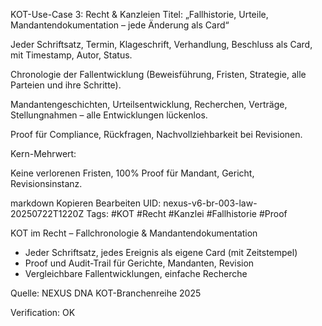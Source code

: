 KOT-Use-Case 3: Recht & Kanzleien
Titel: „Fallhistorie, Urteile, Mandantendokumentation – jede Änderung als Card“

Jeder Schriftsatz, Termin, Klageschrift, Verhandlung, Beschluss als Card, mit Timestamp, Autor, Status.

Chronologie der Fallentwicklung (Beweisführung, Fristen, Strategie, alle Parteien und ihre Schritte).

Mandantengeschichten, Urteilsentwicklung, Recherchen, Verträge, Stellungnahmen – alle Entwicklungen lückenlos.

Proof für Compliance, Rückfragen, Nachvollziehbarkeit bei Revisionen.

Kern-Mehrwert:

Keine verlorenen Fristen, 100% Proof für Mandant, Gericht, Revisionsinstanz.

markdown
Kopieren
Bearbeiten
UID: nexus-v6-br-003-law-20250722T1220Z
Tags: #KOT #Recht #Kanzlei #Fallhistorie #Proof

KOT im Recht – Fallchronologie & Mandantendokumentation

- Jeder Schriftsatz, jedes Ereignis als eigene Card (mit Zeitstempel)
- Proof und Audit-Trail für Gerichte, Mandanten, Revision
- Vergleichbare Fallentwicklungen, einfache Recherche

Quelle: NEXUS DNA KOT-Branchenreihe 2025

Verification: OK